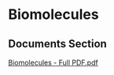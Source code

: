 # Biomolecules

## Documents Section

[Biomolecules - Full PDF.pdf](https://drive.google.com/file/d/1XMrPndJ148U\_oL963AbGZqPQol6p2XuB/view?usp=drive\_link)
